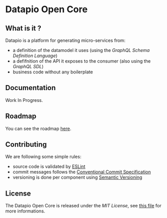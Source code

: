 # Datapio Open Core

## What is it ?

Datapio is a platform for generating micro-services from:

 - a definition of the datamodel it uses (using the *GraphQL Schema Definition Language*)
 - a defifnition of the API it exposes to the consumer (also using the *GraphQL SDL*)
 - business code without any boilerplate

## Documentation

Work In Progress.

## Roadmap

You can see the roadmap [here](https://github.com/orgs/datapio/projects/1).

## Contributing

We are following some simple rules:

 - source code is validated by [ESLint](https://eslint.org)
 - commit messages follows the [Conventional Commit Specification](https://www.conventionalcommits.org)
 - versioning is done per component using [Semantic Versioning](https://semver.org)
 
## License

The Datapio Open Core is released under the *MIT License*, see [this file](LICENSE.md) for more informations.
